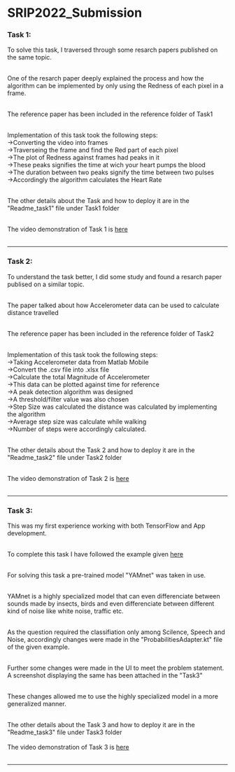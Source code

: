 # SRIP2022_Submission

<h3>Task 1:</h3>
To solve this task, I traversed through some resarch papers published on the same topic.<br><br>

One of the resarch paper deeply explained the process and how the algorithm can be implemented
by only using the Redness of each pixel in a frame.<br><br>

The reference paper has been included in the reference folder of Task1<br><br>

Implementation of this task took the following steps:<br>
->Converting the video into frames<br>
->Traverseing the frame and find the Red part of each pixel<br>
->The plot of Redness against frames had peaks in it<br>
->These peaks signifies the time at wich your heart pumps the blood<br>
->The duration between two peaks signify the time between two pulses<br>
->Accordingly the algorithm calculates the Heart Rate<br><br>

The other details about the Task and how to deploy it are in the "Readme_task1" file under Task1 folder<br><br>

The video demonstration of Task 1 is <a href="https://drive.google.com/file/d/1LdtaNA5O-G-pwPnx2BB5Ph_-T84_PaiH/view?usp=sharing
">here</a><br><br><hr>

<h3>Task 2:</h3>
To understand the task better, I did some study and found a resarch paper publised
on a similar topic.<br><br>

The paper talked about how Accelerometer data can be used to calculate distance travelled<br><br>

The reference paper has been included in the reference folder of Task2<br><br>

Implementation of this task took the following steps:<br>
->Taking Accelerometer data from Matlab Mobile<br>
->Convert the .csv file into .xlsx file<br>
->Calculate the total Magnitude of Accelerometer<br>
->This data can be plotted against time for reference<br>
->A peak detection algorithm was designed<br>
->A threshold/filter value was also chosen<br>
->Step Size was calculated the distance was calculated by implementing the algorithm<br>
->Average step size was calculate while walking<br>
->Number of steps were accordingly calculated.<br><br>

The other details about the Task 2 and how to deploy it are in the "Readme_task2" file under Task2 folder<br><br>

The video demonstration of Task 2 is <a href="https://drive.google.com/file/d/1885JOvdvGUh8z36CrKPAjOTxyQCx60F3/view?usp=sharing">here</a><br><br><hr>

<h3>Task 3:</h3>
This was my first experience working with both TensorFlow and App development.<br><br>

To complete this task I have followed the example given <a href="https://www.tensorflow.org/lite/examples/audio_classification/overview">here</a><br><br>

For solving this task a pre-trained model "YAMnet" was taken in use.<br><br>

YAMnet is a highly specialized model that can even differenciate between sounds made by
insects, birds and even differenciate between different kind of noise 
like white noise, traffic etc.<br><br>

As the question required the classifiation only among Scilence, Speech and Noise,
accordingly changes were made in the "ProbabilitiesAdapter.kt" file of the given example.<br><br>

Further some changes were made in the UI to meet the problem statement.
A screenshot displaying the same has been attached in the "Task3"<br><br>

These changes allowed me to use the highly specialized model in a more generalized manner.<br><br>

The other details about the Task 3 and how to deploy it are in the "Readme_task3" file under Task3 folder<br><br>
The video demonstration of Task 3 is <a href="https://drive.google.com/file/d/1bIn-FoeXaHuOoDRmfNfFjhRWlu-Dl0E8/view?usp=sharing">here</a><br><br><hr>
